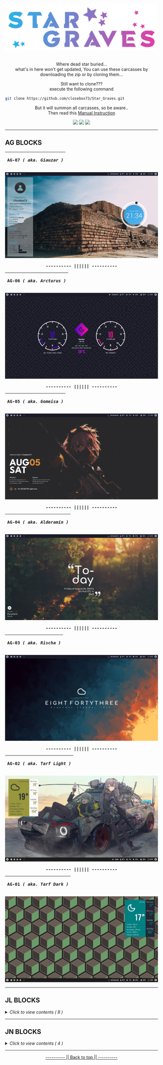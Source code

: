 <a name="readme-top"></a>
<br>
![greetings](/Asset/Head.png)
<br>
<br>

<p align="center">
Where dead star buried... <br>
what's in here won't get updated, You can use these carcasses by downloading the zip or by cloning them...
</p>

<p align="center">
Still want to clone??? <br>
execute the following command
</p>


```bash
git clone https://github.com/closebox73/Star_Graves.git
  ```
  
<p align="center">
But it will summon all carcasses, so be aware.. <br>
Then read this <a href="https://github.com/closebox73/applying-theme">Manual Instruction</a>
</p>

<p align="center">
  <img src="https://img.shields.io/github/repo-size/closebox73/Star_Graves?style=for-the-badge&color=2AB1E8">
  <img src="https://api.visitorbadge.io/api/VisitorHit?user=closebox73&repo=Star_Graves&countColor=%239070C1">
  <img src="https://img.shields.io/github/license/closebox73/Star_Graves?style=for-the-badge&color=DD3FA4">
</p>

------------------------------------------------------------------------

## AG BLOCKS

|<p align="center"><b><samp>AG-07 </samp></b><i><samp>( aka. Giauzar )</samp></i></p>|
|-----|
![](/Asset/AG-07.jpg)

<p align="center"><b><samp>---------- |||||| ----------</samp></b></p>

|<p align="center"><b><samp>AG-06 </samp></b><i><samp>( aka. Arcturus )</samp></i></p>|
|-----|
![](/Asset/AG-06.jpg)

<p align="center"><b><samp>---------- |||||| ----------</samp></b></p>

|<p align="center"><b><samp>AG-05 </samp></b><i><samp>( aka. Gomeisa )</samp></i></p>|
|-----|
![](/Asset/AG-05.jpg)

<p align="center"><b><samp>---------- |||||| ----------</samp></b></p>

|<p align="center"><b><samp>AG-04 </samp></b><i><samp>( aka. Alderamin )</samp></i></p>|
|-----|
![](/Asset/AG-04.jpg)

<p align="center"><b><samp>---------- |||||| ----------</samp></b></p>

|<p align="center"><b><samp>AG-03 </samp></b><i><samp>( aka. Rischa )</samp></i></p>|
|-----|
![](/Asset/AG-03.jpg)

<p align="center"><b><samp>---------- |||||| ----------</samp></b></p>

|<p align="center"><b><samp>AG-02 </samp></b><i><samp>( aka. Tarf Light )</samp></i></p>|
|-----|
![](/Asset/AG-02.jpg)

<p align="center"><b><samp>---------- |||||| ----------</samp></b></p>

|<p align="center"><b><samp>AG-01 </samp></b><i><samp>( aka. Tarf Dark )</samp></i></p>|
|-----|
![](/Asset/AG-01.jpg)

------------------------------------------------------------------------

## JL BLOCKS
<details>
<summary><em>Click to view contents ( 8 )</em></summary>
<br>

|<p align="center"><b><samp>JL-08 </samp></b><i><samp>( aka. Fornax )</samp></i></p>|
|-----|
![](/Asset/JL-08.jpg)

<p align="center"><b><samp>---------- |||||| ----------</samp></b></p>

|<p align="center"><b><samp>JL-07 </samp></b><i><samp>( aka. Pollux )</samp></i></p>|
|-----|
![](/Asset/JL-07.jpg)

<p align="center"><b><samp>---------- |||||| ----------</samp></b></p>

|<p align="center"><b><samp>JL-06 </samp></b><i><samp>( aka. Cursa )</samp></i></p>|
|-----|
![](/Asset/JL-06.jpg)

<p align="center"><b><samp>---------- |||||| ----------</samp></b></p>

|<p align="center"><b><samp>JL-05 </samp></b><i><samp>( aka. Achernar )</samp></i></p>|
|-----|
![](/Asset/JL-05.jpg)

<p align="center"><b><samp>---------- |||||| ----------</samp></b></p>

|<p align="center"><b><samp>JL-04 </samp></b><i><samp>( aka. Azimech )</samp></i></p>|
|-----|
![](/Asset/JL-04.jpg)

<p align="center"><b><samp>---------- |||||| ----------</samp></b></p>

|<p align="center"><b><samp>JL-03 </samp></b><i><samp>( aka. Albireo )</samp></i></p>|
|-----|
![](/Asset/JL-03.jpg)

<p align="center"><b><samp>---------- |||||| ----------</samp></b></p>

|<p align="center"><b><samp>JL-02 </samp></b><i><samp>( aka. Castor )</samp></i></p>|
|-----|
![](/Asset/JL-02.jpg)

<p align="center"><b><samp>---------- |||||| ----------</samp></b></p>

|<p align="center"><b><samp>JL-01 </samp></b><i><samp>( aka. Mizar )</samp></i></p>|
|-----|
![](/Asset/JL-01.jpg)

</details>

------------------------------------------------------------------------

## JN BLOCKS
<details>
<summary><em>Click to view contents ( 4 )</em></summary>
<br>

|<p align="center"><b><samp>JN-04 </samp></b><i><samp>( aka. Mira )</samp></i></p>|
|-----|
![](/Asset/JN-04.jpg)

<p align="center"><b><samp>---------- |||||| ----------</samp></b></p>

|<p align="center"><b><samp>JN-03 </samp></b><i><samp>( aka. Tegmine )</samp></i></p>|
|-----|
![](/Asset/JN-03.jpg)

<p align="center"><b><samp>---------- |||||| ----------</samp></b></p>

|<p align="center"><b><samp>JN-02</samp></b></p>|
|-----|
![](/Asset/JN-02.jpg)

<p align="center"><b><samp>---------- |||||| ----------</samp></b></p>

|<p align="center"><b><samp>JN-01</samp></b></p>|
|-----|
![](/Asset/JN-01.jpg)

</details>

------------------------------------------------------------------------

<p align="center"><a href="#readme-top">---------- || Back to top || ----------</a></p>
